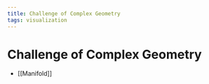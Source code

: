 ```yaml
---
title: Challenge of Complex Geometry
tags: visualization
---
```


# Challenge of Complex Geometry
- [[Manifold]]
































